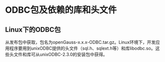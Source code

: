 # ODBC包及依赖的库和头文件

## Linux下的ODBC包<a name="zh-cn_topic_0237120406_zh-cn_topic_0059778054_s4f531225ebb34e5a9d05a3042695060d"></a>

从发布包中获取，包名为openGauss-x.x.x-ODBC.tar.gz。Linux环境下，开发应用程序要用到unixODBC提供的头文件（sql.h、sqlext.h等）和库libodbc.so。这些头文件和库可从unixODBC-2.3.0的安装包中获得。

